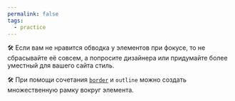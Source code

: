 ```yaml
---
permalink: false
tags:
  - practice
---
```



🛠 Если вам не нравится обводка у элементов при фокусе, то не сбрасывайте её совсем, а попросите дизайнера или придумайте более уместный для вашего сайта стиль.

🛠 При помощи сочетания [`border`](/css/doka/border) и `outline` можно создать множественную рамку вокруг элемента.
